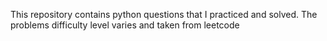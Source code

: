 This repository contains python questions that I practiced and solved. The problems difficulty level varies and taken from leetcode

